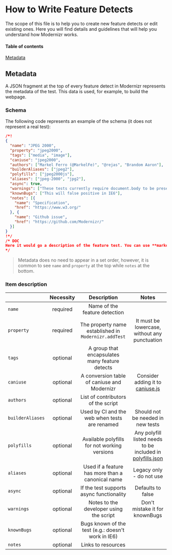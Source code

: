 # How to Write Feature Detects
The scope of this file is to help you to create new feature detects or edit existing ones. Here you will find details and guidelines that will help you understand how
Modernizr works.

#### Table of contents
[Metadata](#metadata)

## Metadata
A JSON fragment at the top of every feature detect in Modernizr represents the metadata of the test. This data is used, for example, to build the webpage.
### Schema
The following code represents an example of the schema (it does not represent a real test):
```json
/*!
{
  "name": "JPEG 2000",
  "property": "jpeg2000",
  "tags": ["media", "image"],
  "caniuse": "jpeg2000",
  "authors": ["Markel Ferro (@MarkelFe)", "@rejas", "Brandom Aaron"],
  "builderAliases": ["jpeg2"],
  "polyfills": ["jpeg2000js"],
  "aliases": ["jpeg-2000", "jpg2"],
  "async": true,
  "warnings": ["These tests currently require document.body to be present"],
  "knownBugs": ["This will false positive in IE6"],
  "notes": [{
    "name": "Specification",
    "href": "https://www.w3.org/"
  }, {
    "name": "Github issue",
    "href": "https://github.com/Modernizr/"
  }]
}
!*/
/* DOC
Here it would go a description of the feature test. You can use **markdown** here :)
*/
```
> Metadata does no need to appear in a set order, however, it is common to see `name` and `property` at the top while `notes` at the bottom.

### Item description
|                  | Necessity |                      Description                     |                                       Notes                                      |
|------------------|:---------:|:----------------------------------------------------:|:--------------------------------------------------------------------------------:|
| `name`           |  required |             Name of the feature detection            |                                                                                  |
| `property`       |  required | The property name established in `Modernizr.addTest` |                   It must be lowercase, without any punctuation                  |
| `tags`           |  optional |    A group that encapsulates many feature detects    |                                                                                  |
| `caniuse`        |  optional |      A conversion table of caniuse and Modernizr     |      Consider adding it to [caniuse.js](test/browser/integration/caniuse.js)     |
| `authors`        |  optional |          List of contributors of the script          |                                                                                  |
| `builderAliases` |  optional |     Used by CI and the web when tests are renamed    |                         Should not be needed in new tests                        |
| `polyfills`      |  optional |     Available polyfills for not working versions     | Any polyfill listed needs to be included in [polyfills.json](lib/polyfills.json) |
| `aliases`        |  optional |   Used if a feature has more than a canonical name   |                             Legacy only - do not use                             |
| `async`          |  optional |       If the test supports async functionality       |                                 Defaults to false                                |
| `warnings`       |  optional |        Notes to the developer using the script       |                          Don't mistake it for knownBugs                          |
| `knownBugs`      |  optional |  Bugs known of the test (e.g.: doesn't work in IE6)  |                                                                                  |
| `notes`          |  optional |                  Links to resources                  |                                                                                  |
